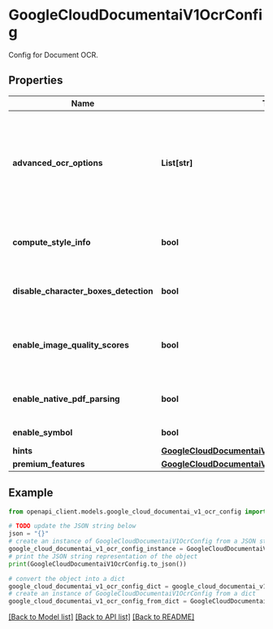 # GoogleCloudDocumentaiV1OcrConfig

Config for Document OCR.

## Properties

Name | Type | Description | Notes
------------ | ------------- | ------------- | -------------
**advanced_ocr_options** | **List[str]** | A list of advanced OCR options to further fine-tune OCR behavior. Current valid values are: - &#x60;legacy_layout&#x60;: a heuristics layout detection algorithm, which serves as an alternative to the current ML-based layout detection algorithm. Customers can choose the best suitable layout algorithm based on their situation. | [optional] 
**compute_style_info** | **bool** | Turn on font identification model and return font style information. Deprecated, use PremiumFeatures.compute_style_info instead. | [optional] 
**disable_character_boxes_detection** | **bool** | Turn off character box detector in OCR engine. Character box detection is enabled by default in OCR 2.0 (and later) processors. | [optional] 
**enable_image_quality_scores** | **bool** | Enables intelligent document quality scores after OCR. Can help with diagnosing why OCR responses are of poor quality for a given input. Adds additional latency comparable to regular OCR to the process call. | [optional] 
**enable_native_pdf_parsing** | **bool** | Enables special handling for PDFs with existing text information. Results in better text extraction quality in such PDF inputs. | [optional] 
**enable_symbol** | **bool** | Includes symbol level OCR information if set to true. | [optional] 
**hints** | [**GoogleCloudDocumentaiV1OcrConfigHints**](GoogleCloudDocumentaiV1OcrConfigHints.md) |  | [optional] 
**premium_features** | [**GoogleCloudDocumentaiV1OcrConfigPremiumFeatures**](GoogleCloudDocumentaiV1OcrConfigPremiumFeatures.md) |  | [optional] 

## Example

```python
from openapi_client.models.google_cloud_documentai_v1_ocr_config import GoogleCloudDocumentaiV1OcrConfig

# TODO update the JSON string below
json = "{}"
# create an instance of GoogleCloudDocumentaiV1OcrConfig from a JSON string
google_cloud_documentai_v1_ocr_config_instance = GoogleCloudDocumentaiV1OcrConfig.from_json(json)
# print the JSON string representation of the object
print(GoogleCloudDocumentaiV1OcrConfig.to_json())

# convert the object into a dict
google_cloud_documentai_v1_ocr_config_dict = google_cloud_documentai_v1_ocr_config_instance.to_dict()
# create an instance of GoogleCloudDocumentaiV1OcrConfig from a dict
google_cloud_documentai_v1_ocr_config_from_dict = GoogleCloudDocumentaiV1OcrConfig.from_dict(google_cloud_documentai_v1_ocr_config_dict)
```
[[Back to Model list]](../README.md#documentation-for-models) [[Back to API list]](../README.md#documentation-for-api-endpoints) [[Back to README]](../README.md)


